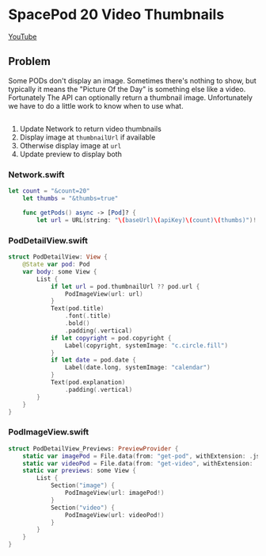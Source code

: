# SpacePod 20 Video Thumbnails

[YouTube](https://youtu.be/re2bBrFOw5Q)

## Problem

Some PODs don't display an image. Sometimes there's nothing to show, but typically it means the "Picture Of the Day" is something else like a video. Fortunately The API can optionally return a thumbnail image. Unfortunately we have to do a little work to know when to use what.

## 

1. Update Network to return video thumbnails
2. Display image at `thumbnailUrl` if available
3. Otherwise display image at `url`
4. Update preview to display both

### Network.swift

```swift
let count = "&count=20"
    let thumbs = "&thumbs=true"

    func getPods() async -> [Pod]? {
        let url = URL(string: "\(baseUrl)\(apiKey)\(count)\(thumbs)")!
```


### PodDetailView.swift

```swift
struct PodDetailView: View {
    @State var pod: Pod
    var body: some View {
        List {
            if let url = pod.thumbnailUrl ?? pod.url {
                PodImageView(url: url)
            }
            Text(pod.title)
                .font(.title)
                .bold()
                .padding(.vertical)
            if let copyright = pod.copyright {
                Label(copyright, systemImage: "c.circle.fill")
            }
            if let date = pod.date {
                Label(date.long, systemImage: "calendar")
            }
            Text(pod.explanation)
                .padding(.vertical)
        }
    }
}
```

### PodImageView.swift

```swift
struct PodDetailView_Previews: PreviewProvider {
    static var imagePod = File.data(from: "get-pod", withExtension: .json)?.toPod?.url
    static var videoPod = File.data(from: "get-video", withExtension: .json)?.toPod?.thumbnailUrl
    static var previews: some View {
        List {
            Section("image") {
                PodImageView(url: imagePod!)
            }
            Section("video") {
                PodImageView(url: videoPod!)
            }
        }
    }
}
```
